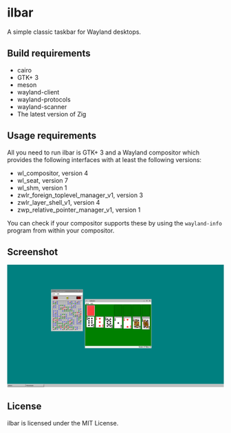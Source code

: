# ilbar

A simple classic taskbar for Wayland desktops.

## Build requirements

- cairo
- GTK+ 3
- meson
- wayland-client
- wayland-protocols
- wayland-scanner
- The latest version of Zig

## Usage requirements

All you need to run ilbar is GTK+ 3 and a Wayland compositor which provides the
following interfaces with at least the following versions:

- wl_compositor, version 4
- wl_seat, version 7
- wl_shm, version 1
- zwlr_foreign_toplevel_manager_v1, version 3
- zwlr_layer_shell_v1, version 4
- zwp_relative_pointer_manager_v1, version 1

You can check if your compositor supports these by using the `wayland-info`
program from within your compositor.

## Screenshot

![screenshot of ilbar running in labwc](screenshot.png)

## License

ilbar is licensed under the MIT License.
